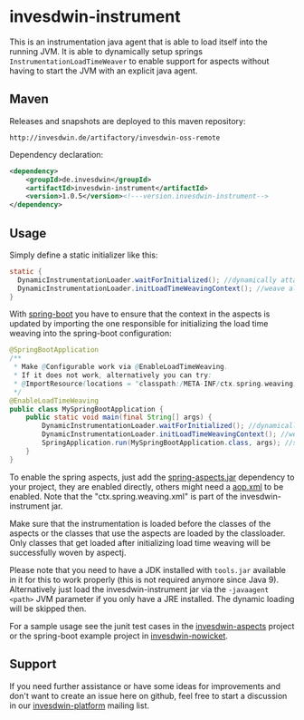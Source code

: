 # invesdwin-instrument

This is an instrumentation java agent that is able to load itself into the running JVM. It is able to dynamically setup springs `InstrumentationLoadTimeWeaver` to enable support for aspects without having to start the JVM with an explicit java agent.

## Maven

Releases and snapshots are deployed to this maven repository:
```
http://invesdwin.de/artifactory/invesdwin-oss-remote
```

Dependency declaration:
```xml
<dependency>
	<groupId>de.invesdwin</groupId>
	<artifactId>invesdwin-instrument</artifactId>
	<version>1.0.5</version><!---version.invesdwin-instrument-->
</dependency>
```

## Usage

Simply define a static initializer like this:
```java
static {
  DynamicInstrumentationLoader.waitForInitialized(); //dynamically attach java agent to jvm if not already present
  DynamicInstrumentationLoader.initLoadTimeWeavingContext(); //weave all classes before they are loaded as beans
}
```
With [spring-boot](http://projects.spring.io/spring-boot/) you have to ensure that the context in the aspects is updated by importing the one responsible for initializing the load time weaving into the spring-boot configuration:
```java
@SpringBootApplication
/** 
 * Make @Configurable work via @EnableLoadTimeWeaving.
 * If it does not work, alternatively you can try: 
 * @ImportResource(locations = "classpath:/META-INF/ctx.spring.weaving.xml") 
 */
@EnableLoadTimeWeaving
public class MySpringBootApplication {
    public static void main(final String[] args) {
        DynamicInstrumentationLoader.waitForInitialized(); //dynamically attach java agent to jvm if not already present
        DynamicInstrumentationLoader.initLoadTimeWeavingContext(); //weave all classes before they are loaded as beans
        SpringApplication.run(MySpringBootApplication.class, args); //start application, load some classes
    }
}
```
To enable the spring aspects, just add the [spring-aspects.jar](http://mvnrepository.com/artifact/org.springframework/spring-aspects) dependency to your project, they are enabled directly, others might need a [aop.xml](http://www.springbyexample.org/examples/aspectj-ltw-aspectj-config.html) to be enabled. Note that the "ctx.spring.weaving.xml" is part of the invesdwin-instrument jar.


Make sure that the instrumentation is loaded before the classes of the aspects or the classes that use the aspects are loaded by the classloader. Only classes that get loaded after initializing load time weaving will be successfully woven by aspectj.

Please note that you need to have a JDK installed with `tools.jar` available in it for this to work properly (this is not required anymore since Java 9).
Alternatively just load the invesdwin-instrument jar via the `-javaagent <path>` JVM parameter if you only have a JRE installed. The dynamic loading will be skipped then.

For a sample usage see the junit test cases in the [invesdwin-aspects](https://github.com/subes/invesdwin-aspects) project or the spring-boot example project in [invesdwin-nowicket](https://github.com/subes/invesdwin-nowicket).

## Support

If you need further assistance or have some ideas for improvements and don't want to create an issue here on github, feel free to start a discussion in our [invesdwin-platform](https://groups.google.com/forum/#!forum/invesdwin-platform) mailing list.
